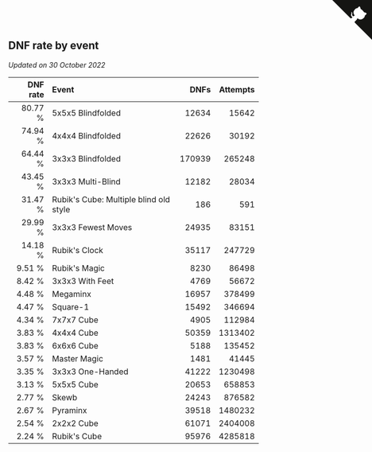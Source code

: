 ## DNF rate by event

*Updated on 30 October 2022*

| DNF rate | Event | DNFs | Attempts |
| ---: | :--- | ---: | ---: |
| 80.77 % | 5x5x5 Blindfolded | 12634 | 15642 |
| 74.94 % | 4x4x4 Blindfolded | 22626 | 30192 |
| 64.44 % | 3x3x3 Blindfolded | 170939 | 265248 |
| 43.45 % | 3x3x3 Multi-Blind | 12182 | 28034 |
| 31.47 % | Rubik's Cube: Multiple blind old style | 186 | 591 |
| 29.99 % | 3x3x3 Fewest Moves | 24935 | 83151 |
| 14.18 % | Rubik's Clock | 35117 | 247729 |
| 9.51 % | Rubik's Magic | 8230 | 86498 |
| 8.42 % | 3x3x3 With Feet | 4769 | 56672 |
| 4.48 % | Megaminx | 16957 | 378499 |
| 4.47 % | Square-1 | 15492 | 346694 |
| 4.34 % | 7x7x7 Cube | 4905 | 112984 |
| 3.83 % | 4x4x4 Cube | 50359 | 1313402 |
| 3.83 % | 6x6x6 Cube | 5188 | 135452 |
| 3.57 % | Master Magic | 1481 | 41445 |
| 3.35 % | 3x3x3 One-Handed | 41222 | 1230498 |
| 3.13 % | 5x5x5 Cube | 20653 | 658853 |
| 2.77 % | Skewb | 24243 | 876582 |
| 2.67 % | Pyraminx | 39518 | 1480232 |
| 2.54 % | 2x2x2 Cube | 61071 | 2404008 |
| 2.24 % | Rubik's Cube | 95976 | 4285818 |


<a href="https://github.com/JustinTimeCuber/wca_statistics" class="github-corner" aria-label="View source on Github"><svg width="80" height="80" viewBox="0 0 250 250" style="fill:#151513; color:#fff; position: absolute; top: 0; border: 0; right: 0;" aria-hidden="true"><path d="M0,0 L115,115 L130,115 L142,142 L250,250 L250,0 Z"></path><path d="M128.3,109.0 C113.8,99.7 119.0,89.6 119.0,89.6 C122.0,82.7 120.5,78.6 120.5,78.6 C119.2,72.0 123.4,76.3 123.4,76.3 C127.3,80.9 125.5,87.3 125.5,87.3 C122.9,97.6 130.6,101.9 134.4,103.2" fill="currentColor" style="transform-origin: 130px 106px;" class="octo-arm"></path><path d="M115.0,115.0 C114.9,115.1 118.7,116.5 119.8,115.4 L133.7,101.6 C136.9,99.2 139.9,98.4 142.2,98.6 C133.8,88.0 127.5,74.4 143.8,58.0 C148.5,53.4 154.0,51.2 159.7,51.0 C160.3,49.4 163.2,43.6 171.4,40.1 C171.4,40.1 176.1,42.5 178.8,56.2 C183.1,58.6 187.2,61.8 190.9,65.4 C194.5,69.0 197.7,73.2 200.1,77.6 C213.8,80.2 216.3,84.9 216.3,84.9 C212.7,93.1 206.9,96.0 205.4,96.6 C205.1,102.4 203.0,107.8 198.3,112.5 C181.9,128.9 168.3,122.5 157.7,114.1 C157.9,116.9 156.7,120.9 152.7,124.9 L141.0,136.5 C139.8,137.7 141.6,141.9 141.8,141.8 Z" fill="currentColor" class="octo-body"></path></svg></a><style>.github-corner:hover .octo-arm{animation:octocat-wave 560ms ease-in-out}@keyframes octocat-wave{0%,100%{transform:rotate(0)}20%,60%{transform:rotate(-25deg)}40%,80%{transform:rotate(10deg)}}@media (max-width:500px){.github-corner:hover .octo-arm{animation:none}.github-corner .octo-arm{animation:octocat-wave 560ms ease-in-out}}</style>
